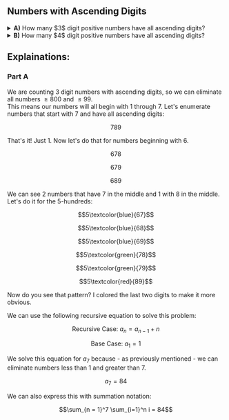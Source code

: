 ## Numbers with Ascending Digits
<details><summary><b>A)</b> How many $3$ digit positive numbers have all ascending digits?</summary>84</details>
<details><summary><b>B)</b> How many $4$ digit positive numbers have all ascending digits?</summary></details>

## Explainations:
### Part A 
We are counting $3$ digit numbers with ascending digits, so we can eliminate all numbers $\ge 800$ and $\le 99$.  
This means our numbers will all begin with $1$ through $7$.  Let's enumerate numbers that start with $7$ and have all ascending digits:
```math
789
```
That's it!  Just $1$.  Now let's do that for numbers beginning with $6$.
```math
678
```
```math
679
```
```math
689
```
We can see $2$ numbers that have $7$ in the middle and $1$ with $8$ in the middle.  Let's do it for the $5$-hundreds:  
```math
5\textcolor{blue}{67}
```
```math
5\textcolor{blue}{68}
```
```math
5\textcolor{blue}{69}
```
```math
5\textcolor{green}{78}
```
```math
5\textcolor{green}{79}
```
```math
5\textcolor{red}{89}
```
Now do you see that pattern?  I colored the last two digits to make it more obvious.  
 
We can use the following recursive equation to solve this problem:
```math
\text{Recursive Case: }a_n = a_{n-1} + n
```
```math
\text{Base Case: } a_1 = 1
```
We solve this equation for $a_7$ because - as previously mentioned - we can eliminate numbers less than $1$ and greater than $7$.
```math
a_7 = 84
```
We can also express this with summation notation:
```math
\sum_{n = 1}^7 \sum_{i=1}^n i = 84
```
